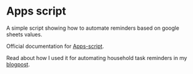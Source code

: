 # Apps script
A simple script showing how to automate reminders based on google sheets values. 

Official documentation for [Apps-script](https://developers.google.com/apps-script).

Read about how I used it for automating household task reminders in my [blogpost](https://iamshubhamgupto.github.io/blog/2023/google-sheet-macro-scripts/).